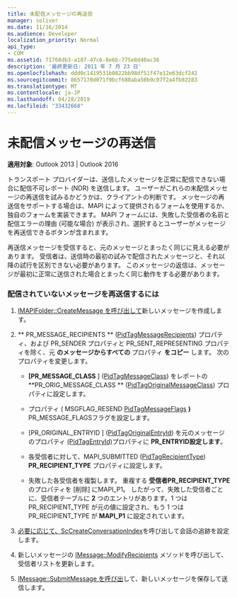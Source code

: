 ```yaml
---
title: 未配信メッセージの再送信
manager: soliver
ms.date: 11/16/2014
ms.audience: Developer
localization_priority: Normal
api_type:
- COM
ms.assetid: 71768db3-a107-47c6-8e6b-775e8d40ac36
description: '最終更新日: 2011 年 7 月 23 日'
ms.openlocfilehash: ddd0c1419531b0822bb98df51f47e12e63dcf242
ms.sourcegitcommit: 8657170d071f9bcf680aba50b9c07f2a4fb82283
ms.translationtype: MT
ms.contentlocale: ja-JP
ms.lasthandoff: 04/28/2019
ms.locfileid: "33432668"
---
```

# <a name="resending-an-undelivered-message"></a>未配信メッセージの再送信
  
**適用対象**: Outlook 2013 | Outlook 2016 
  
トランスポート プロバイダーは、送信したメッセージを正常に配信できない場合に配信不可レポート (NDR) を送信します。 ユーザーがこれらの未配信メッセージの再送信を試みるかどうかは、クライアントの判断です。 メッセージの再送信をサポートする場合は、MAPI によって提供されるフォームを使用するか、独自のフォームを実装できます。 MAPI フォームには、失敗した受信者の名前と配信エラーの理由 (可能な場合) が表示され、選択するとユーザーがメッセージを再送信できるボタンが含まれます。
  
再送信メッセージを受信すると、元のメッセージとまったく同じに見える必要があります。 受信者は、送信時の最初の試みで配信されたメッセージと、それ以降の試行を区別できない必要があります。 このメッセージの返信は、メッセージが最初に正常に送信された場合とまったく同じ動作をする必要があります。
  
### <a name="to-resend-an-undelivered-message"></a>配信されていないメッセージを再送信するには
  
1. [IMAPIFolder::CreateMessage を呼び出して](imapifolder-createmessage.md)新しいメッセージを作成します。 
    
2. ** PR_MESSAGE_RECIPIENTS ** ([PidTagMessageRecipients](pidtagmessagerecipients-canonical-property.md)) プロパティ、および PR_SENDER プロパティと PR_SENT_REPRESENTING プロパティを除く、元 **のメッセージからすべての** プロパティ **をコピー** します。 次のプロパティを変更します。 
    
   - **[PR_MESSAGE_CLASS** ] ([PidTagMessageClass](pidtagmessageclass-canonical-property.md)) をレポートの **PR_ORIG_MESSAGE_CLASS ** ([PidTagOriginalMessageClass](pidtagoriginalmessageclass-canonical-property.md)) プロパティに設定します。
    
   - プロパティ ( MSGFLAG_RESEND [PidTagMessageFlags](pidtagmessageflags-canonical-property.md) **)** PR_MESSAGE_FLAGSフラグを設定します。
    
   - [PR_ORIGINAL_ENTRYID ] ([PidTagOriginalEntryId](pidtagoriginalentryid-canonical-property.md)) を元のメッセージのプロパティ [(PidTagEntryId)](pidtagentryid-canonical-property.md)プロパティに **PR_ENTRYID設定します**。 
    
   - 各受信者に対して、MAPI_SUBMITTED ([PidTagRecipientType](pidtagrecipienttype-canonical-property.md)) **PR_RECIPIENT_TYPE** プロパティに設定します。 
    
   - 失敗した各受信者を複製します。 重複する **受信者PR_RECIPIENT_TYPE** のプロパティを [削除] にMAPI_P1。 したがって、失敗した受信者ごとに、受信者テーブルに **2** つのエントリがあります。1 つは PR_RECIPIENT_TYPE が元の値に設定され、もう 1 つは PR_RECIPIENT_TYPE が **MAPI_P1** に設定されています。 
    
3. [必要に応じて、ScCreateConversationIndex](sccreateconversationindex.md)を呼び出して会話の追跡を設定します。 
    
4. 新しいメッセージの [IMessage::ModifyRecipients](imessage-modifyrecipients.md) メソッドを呼び出して、受信者リストを更新します。 
    
5. [IMessage::SubmitMessage を呼び出](imessage-submitmessage.md)して、新しいメッセージを保存して送信します。 
    

